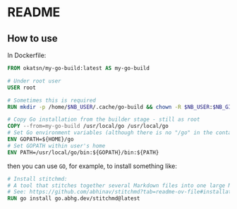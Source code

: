 # README

## How to use

In Dockerfile:

```Dockerfile
FROM okatsn/my-go-build:latest AS my-go-build
```


```Dockerfile
# Under root user
USER root

# Sometimes this is required
RUN mkdir -p /home/$NB_USER/.cache/go-build && chown -R $NB_USER:$NB_GID /home/$NB_USER/.cache/go-build

# Copy Go installation from the builder stage - still as root
COPY --from=my-go-build /usr/local/go /usr/local/go
# Set Go environment variables (although there is no "/go" in the container, this ENV should be defined to tell that it is the workspace for go.)
ENV GOPATH=${HOME}/go  
# Set GOPATH within user's home
ENV PATH=/usr/local/go/bin:${GOPATH}/bin:${PATH}
```

then you can use `GO`, for example, to install something like:

```Dockerfile
# Install stitchmd:
# A tool that stitches together several Markdown files into one large Markdown file, making it easier to maintain larger Markdown files.
# See: https://github.com/abhinav/stitchmd?tab=readme-ov-file#installation
RUN go install go.abhg.dev/stitchmd@latest

```